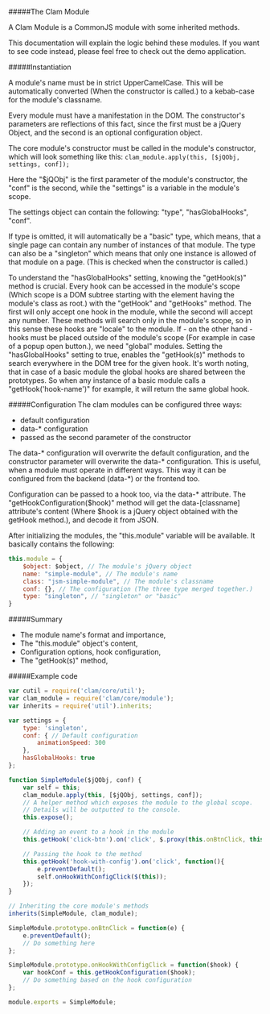 #####The Clam Module

A Clam Module is a CommonJS module with some inherited methods.

This documentation will explain the logic behind these modules. If you want to see
code instead, please feel free to check out the demo application. 

#####Instantiation

A module's name must be in strict UpperCamelCase. This will be automatically
converted (When the constructor is called.) to a kebab-case for the module's
classname.

Every module must have a manifestation in the DOM. The constructor's parameters
are reflections of this fact, since the first must be a jQuery Object, and the
second is an optional configuration object.

The core module's constructor must be called in the module's constructor, which
will look something like this:
`clam_module.apply(this, [$jQObj, settings, conf]);`

Here the "$jQObj" is the first parameter of the module's constructor, the "conf"
is the second, while the "settings" is a variable in the module's scope.

The settings object can contain the following:
"type", "hasGlobalHooks", "conf".

If type is omitted, it will automatically be a "basic" type, which means, that
a single page can contain any number of instances of that module. The type can
also be a "singleton" which means that only one instance is allowed of that
module on a page. (This is checked when the constructor is called.)

To understand the "hasGlobalHooks" setting, knowing the "getHook(s)" method is
crucial. Every hook can be accessed in the module's scope (Which scope is a
DOM subtree starting with the element having the module's class as root.) with the
"getHook" and "getHooks" method. The first will only accept one hook in the
module, while the second will accept any number. These methods will search only
in the module's scope, so in this sense these hooks are "locale" to the module.
If - on the other hand - hooks must be placed outside of the module's scope (For
example in case of a popup open button.), we need "global" modules. Setting the
"hasGlobalHooks" setting to true, enables the "getHook(s)" methods to search
everywhere in the DOM tree for the given hook. It's worth noting, that in case
of a basic module the global hooks are shared between the prototypes. So when
any instance of a basic module calls a "getHook('hook-name')" for example,
it will return the same global hook.

#####Configuration
The clam modules can be configured three ways:
 - default configuration
 - data-* configuration
 - passed as the second parameter of the constructor

The data-* configuration will overwrite the default configuration, and the
constructor parameter will overwrite the data-* configuration. This is useful,
when a module must operate in different ways. This way it can be configured from
the backend (data-*) or the frontend too.

Configuration can be passed to a hook too, via the data-* attribute.
The "getHookConfiguration($hook)" method will get the data-[classname] attribute's
content (Where $hook is a jQuery object obtained with the getHook method.), and
decode it from JSON. 

After initializing the modules, the "this.module" variable will be available.
It basically contains the following:

```js
this.module = {
    $object: $object, // The module's jQuery object
    name: "simple-module", // The module's name
    class: "jsm-simple-module", // The module's classname
    conf: {}, // The configuration (The three type merged together.)
    type: "singleton", // "singleton" or "basic"
}
```

#####Summary

 - The module name's format and importance,
 - The "this.module" object's content,
 - Configuration options, hook configuration,
 - The "getHook(s)" method,

#####Example code

```js
var cutil = require('clam/core/util');
var clam_module = require('clam/core/module');
var inherits = require('util').inherits;

var settings = {
    type: 'singleton',
    conf: { // Default configuration
        animationSpeed: 300
    },
    hasGlobalHooks: true
};

function SimpleModule($jQObj, conf) {
    var self = this;
    clam_module.apply(this, [$jQObj, settings, conf]);
    // A helper method which exposes the module to the global scope.
    // Details will be outputted to the console.
    this.expose();

    // Adding an event to a hook in the module
    this.getHook('click-btn').on('click', $.proxy(this.onBtnClick, this));

    // Passing the hook to the method
    this.getHook('hook-with-config').on('click', function(){
        e.preventDefault();
        self.onHookWithConfigClick($(this));
    });
}

// Inheriting the core module's methods
inherits(SimpleModule, clam_module);

SimpleModule.prototype.onBtnClick = function(e) {
    e.preventDefault();
    // Do something here
};

SimpleModule.prototype.onHookWithConfigClick = function($hook) {
    var hookConf = this.getHookConfiguration($hook);
    // Do something based on the hook configuration
};

module.exports = SimpleModule;
```
